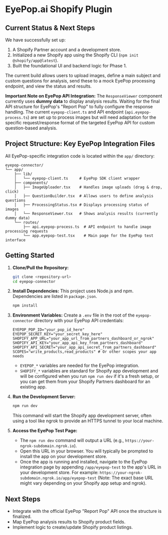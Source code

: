 # EyePop.ai Shopify Plugin 



## Current Status & Next Steps

We have successfully set up:
1.  A Shopify Partner account and a development store.
2.  Initialized a new Shopify app using the Shopify CLI (`npm init @shopify/app@latest`).
3.  Built the foundational UI and backend logic for Phase 1.

The current build allows users to upload images, define a main subject and custom questions for analysis, send these to a mock EyePop processing endpoint, and view the status and results.

**Important Note on EyePop API Integration:**
The `ResponseViewer` component currently uses **dummy data** to display analysis results. Waiting for the final API structure for EyePop's "Report Pop" to fully configure the response handling. The current `eyepop-client.ts` and API endpoint (`api.eyepop-process.ts`) are set up to process images but will need adaptation for the specific request/response format of the targeted EyePop API for custom question-based analysis.

## Project Structure: Key EyePop Integration Files

All EyePop-specific integration code is located within the `app/` directory:

```
eyepop-connector/
└── app/
    ├── lib/
    │   └── eyepop-client.ts     # EyePop SDK client wrapper
    ├── components/
    │   ├── ImageUploader.tsx    # Handles image uploads (drag & drop, click)
    │   ├── QuestionBuilder.tsx  # Allows users to define analysis questions
    │   ├── ProcessingStatus.tsx # Displays processing status of images
    │   └── ResponseViewer.tsx   # Shows analysis results (currently dummy data)
    └── routes/
        ├── api.eyepop-process.ts  # API endpoint to handle image processing requests
        └── app.eyepop-test.tsx    # Main page for the EyePop test interface
```

## Getting Started

1.  **Clone/Pull the Repository:**
    ```bash
    git clone <repository-url>
    cd eyepop-connector
    ```

2.  **Install Dependencies:**
    This project uses Node.js and npm. Dependencies are listed in `package.json`.
    ```bash
    npm install
    ```

3.  **Environment Variables:**
    Create a `.env` file in the root of the `eyepop-connector` directory with your EyePop API credentials:
    ```env
    EYEPOP_POP_ID="your_pop_id_here"
    EYEPOP_SECRET_KEY="your_secret_key_here"
    SHOPIFY_APP_URL="your_app_url_from_partners_dashboard_or_ngrok"
    SHOPIFY_API_KEY="your_app_api_key_from_partners_dashboard"
    SHOPIFY_API_SECRET="your_app_api_secret_from_partners_dashboard"
    SCOPES="write_products,read_products" # Or other scopes your app needs
    ```
    *   `EYEPOP_*` variables are needed for the EyePop integration.
    *   `SHOPIFY_*` variables are standard for Shopify app development and will be configured when you run `npm run dev` if it's a fresh setup, or you can get them from your Shopify Partners dashboard for an existing app.

4.  **Run the Development Server:**
    ```bash
    npm run dev
    ```
    This command will start the Shopify app development server, often using a tool like ngrok to provide an HTTPS tunnel to your local machine.

5.  **Access the EyePop Test Page:**
    *   The `npm run dev` command will output a URL (e.g., `https://your-ngrok-subdomain.ngrok.io`).
    *   Open this URL in your browser. You will typically be prompted to install the app on your development store.
    *   Once the app is running and installed, navigate to the EyePop integration page by appending `/app/eyepop-test` to the app's URL in your development store.
        For example: `https://your-ngrok-subdomain.ngrok.io/app/eyepop-test` (Note: The exact base URL might vary depending on your Shopify app setup and ngrok).

## Next Steps

*   Integrate with the official EyePop "Report Pop" API once the structure is finalized.
*   Map EyePop analysis results to Shopify product fields.
*   Implement logic to create/update Shopify product listings.
